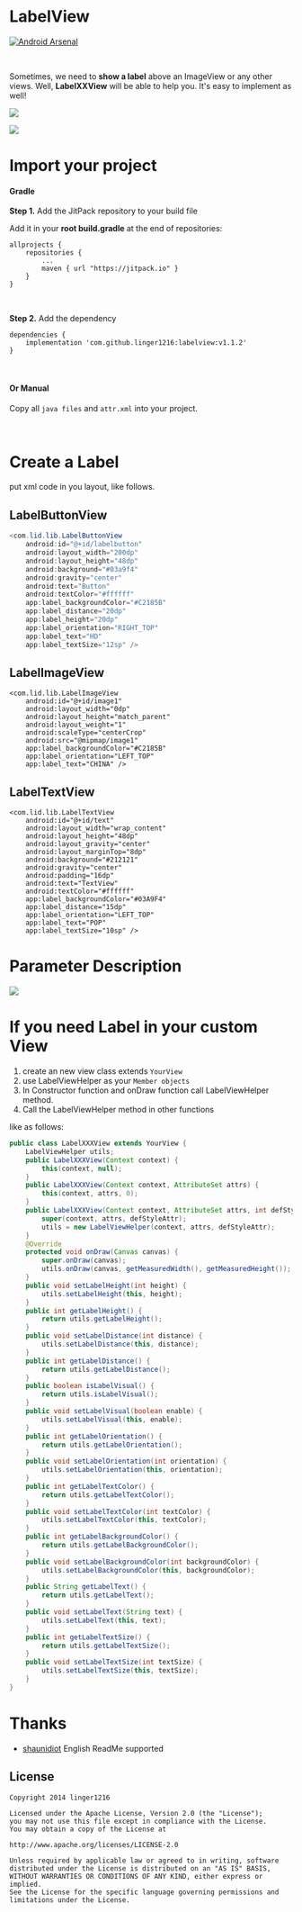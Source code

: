 # LabelView

[![Android Arsenal](https://img.shields.io/badge/Android%20Arsenal-LabelView-brightgreen.svg?style=flat)](https://android-arsenal.com/details/3/1538)

<br />

Sometimes, we need to **show a label** above an ImageView or any other views. Well, **LabelXXView** will be able to help you. It's easy to implement as well!

![](./img/img1.png)

![](./img/img3.png)



# Import your project

#### Gradle

**Step 1.** Add the JitPack repository to your build file

Add it in your **root build.gradle** at the end of repositories:

```
allprojects {
	repositories {
		...
		maven { url "https://jitpack.io" }
	}
}
```

<br />

**Step 2.** Add the dependency

```
dependencies {
	implementation 'com.github.linger1216:labelview:v1.1.2'
}
```

<br />

#### Or Manual

Copy all `java files` and `attr.xml` into your project.

<br />

# Create a Label



put xml code in you layout, like follows.



## LabelButtonView



```java
<com.lid.lib.LabelButtonView
    android:id="@+id/labelbutton"
    android:layout_width="200dp"
    android:layout_height="48dp"
    android:background="#03a9f4"
    android:gravity="center"
    android:text="Button"
    android:textColor="#ffffff"
    app:label_backgroundColor="#C2185B"
    app:label_distance="20dp"
    app:label_height="20dp"
    app:label_orientation="RIGHT_TOP"
    app:label_text="HD"
    app:label_textSize="12sp" />
```



## LabelImageView



```
<com.lid.lib.LabelImageView
    android:id="@+id/image1"
    android:layout_width="0dp"
    android:layout_height="match_parent"
    android:layout_weight="1"
    android:scaleType="centerCrop"
    android:src="@mipmap/image1"
    app:label_backgroundColor="#C2185B"
    app:label_orientation="LEFT_TOP"
    app:label_text="CHINA" />
```





## LabelTextView



```
<com.lid.lib.LabelTextView
    android:id="@+id/text"
    android:layout_width="wrap_content"
    android:layout_height="48dp"
    android:layout_gravity="center"
    android:layout_marginTop="8dp"
    android:background="#212121"
    android:gravity="center"
    android:padding="16dp"
    android:text="TextView"
    android:textColor="#ffffff"
    app:label_backgroundColor="#03A9F4"
    app:label_distance="15dp"
    app:label_orientation="LEFT_TOP"
    app:label_text="POP"
    app:label_textSize="10sp" />
```





# Parameter Description

![](./img/img2.png)



# If you need Label in your custom View



1. create an new view class extends `YourView`
2. use LabelViewHelper as your `Member objects`
3. In Constructor function and onDraw function call LabelViewHelper method.
4. Call the LabelViewHelper method in other functions

like as follows:

```java
public class LabelXXXView extends YourView {
    LabelViewHelper utils;
    public LabelXXXView(Context context) {
        this(context, null);
    }
    public LabelXXXView(Context context, AttributeSet attrs) {
        this(context, attrs, 0);
    }
    public LabelXXXView(Context context, AttributeSet attrs, int defStyleAttr) {
        super(context, attrs, defStyleAttr);
        utils = new LabelViewHelper(context, attrs, defStyleAttr);
    }
    @Override
    protected void onDraw(Canvas canvas) {
        super.onDraw(canvas);
        utils.onDraw(canvas, getMeasuredWidth(), getMeasuredHeight());
    }
    public void setLabelHeight(int height) {
        utils.setLabelHeight(this, height);
    }
    public int getLabelHeight() {
        return utils.getLabelHeight();
    }
    public void setLabelDistance(int distance) {
        utils.setLabelDistance(this, distance);
    }
    public int getLabelDistance() {
        return utils.getLabelDistance();
    }
    public boolean isLabelVisual() {
        return utils.isLabelVisual();
    }
    public void setLabelVisual(boolean enable) {
        utils.setLabelVisual(this, enable);
    }
    public int getLabelOrientation() {
        return utils.getLabelOrientation();
    }
    public void setLabelOrientation(int orientation) {
      	utils.setLabelOrientation(this, orientation);
    }
    public int getLabelTextColor() {
        return utils.getLabelTextColor();
    }
    public void setLabelTextColor(int textColor) {
        utils.setLabelTextColor(this, textColor);
    }
    public int getLabelBackgroundColor() {
        return utils.getLabelBackgroundColor();
    }
    public void setLabelBackgroundColor(int backgroundColor) {
      	utils.setLabelBackgroundColor(this, backgroundColor);
    }
    public String getLabelText() {
        return utils.getLabelText();
    }
    public void setLabelText(String text) {
        utils.setLabelText(this, text);
    }
    public int getLabelTextSize() {
        return utils.getLabelTextSize();
    }
    public void setLabelTextSize(int textSize) {
        utils.setLabelTextSize(this, textSize);
    }
}
```









# Thanks

- [shaunidiot](https://github.com/shaunidiot) English ReadMe supported

## License

```
Copyright 2014 linger1216

Licensed under the Apache License, Version 2.0 (the "License");
you may not use this file except in compliance with the License.
You may obtain a copy of the License at

http://www.apache.org/licenses/LICENSE-2.0

Unless required by applicable law or agreed to in writing, software
distributed under the License is distributed on an "AS IS" BASIS,
WITHOUT WARRANTIES OR CONDITIONS OF ANY KIND, either express or implied.
See the License for the specific language governing permissions and
limitations under the License.
```
